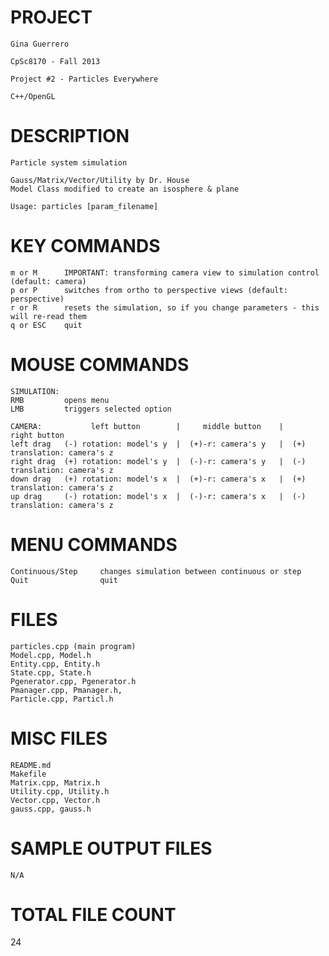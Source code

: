 PROJECT
==================================================================

	Gina Guerrero

	CpSc8170 - Fall 2013

	Project #2 - Particles Everywhere

	C++/OpenGL



DESCRIPTION
==================================================================

	Particle system simulation

	Gauss/Matrix/Vector/Utility by Dr. House
	Model Class modified to create an isosphere & plane

	Usage: particles [param_filename]


KEY COMMANDS
==================================================================
	m or M		IMPORTANT: transforming camera view to simulation control (default: camera)
	p or P		switches from ortho to perspective views (default: perspective)
	r or R      resets the simulation, so if you change parameters - this will re-read them
	q or ESC	quit


MOUSE COMMANDS
==================================================================
	SIMULATION:
	RMB			opens menu
	LMB 		triggers selected option

	CAMERA: 		  left button		 |	   middle button  	|		right button
	left drag	(-) rotation: model's y	 |  (+)-r: camera's y	|  (+) translation: camera's z
	right drag	(+) rotation: model's y	 |  (-)-r: camera's y	|  (-) translation: camera's z
	down drag	(+) rotation: model's x	 |  (+)-r: camera's x	|  (+) translation: camera's z
	up drag		(-) rotation: model's x	 |  (-)-r: camera's x	|  (-) translation: camera's z


MENU COMMANDS
==================================================================
	Continuous/Step		changes simulation between continuous or step
	Quit				quit


FILES
==================================================================
	particles.cpp (main program)
	Model.cpp, Model.h
	Entity.cpp, Entity.h
	State.cpp, State.h
	Pgenerator.cpp, Pgenerator.h
	Pmanager.cpp, Pmanager.h,
	Particle.cpp, Particl.h


MISC FILES
==================================================================
	README.md
	Makefile
	Matrix.cpp, Matrix.h
	Utility.cpp, Utility.h
	Vector.cpp, Vector.h
	gauss.cpp, gauss.h


SAMPLE OUTPUT FILES
==================================================================
	N/A


TOTAL FILE COUNT
==================================================================
24
